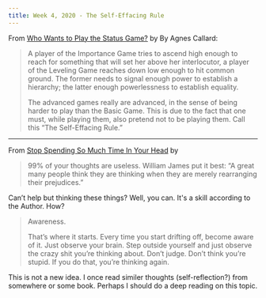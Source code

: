 ```yaml
---
title: Week 4, 2020 - The Self-Effacing Rule
---
```


From [Who Wants to Play the Status Game?](https://thepointmag.com/examined-life/who-wants-to-play-the-status-game-agnes-callard/) by By Agnes Callard:

> A player of the Importance Game tries to ascend high enough to reach for something that will set her above her interlocutor, a player of the Leveling Game reaches down low enough to hit common ground. The former needs to signal enough power to establish a hierarchy; the latter enough powerlessness to establish equality.
>
> The advanced games really are advanced, in the sense of being harder to play than the Basic Game. This is due to the fact that one must, while playing them, also pretend not to be playing them. Call this “The Self-Effacing Rule.”

---

From [Stop Spending So Much Time In Your Head](https://dariusforoux.com/stop-spending-time-in-your-head/) by 

> 99% of your thoughts are useless. William James put it best: “A great many people think they are thinking when they are merely rearranging their prejudices.”

Can’t help but thinking these things? Well, you can. It's a skill according to the Author. How? 

> Awareness.
>
> That’s where it starts. Every time you start drifting off, become aware of it. Just observe your brain. Step outside yourself and just observe the crazy shit you’re thinking about. Don’t judge. Don’t think you’re stupid. If you do that, you’re thinking again.

This is not a new idea. I once read similer thoughts (self-reflection?) from somewhere or some book. Perhaps I should do a deep reading on this topic.